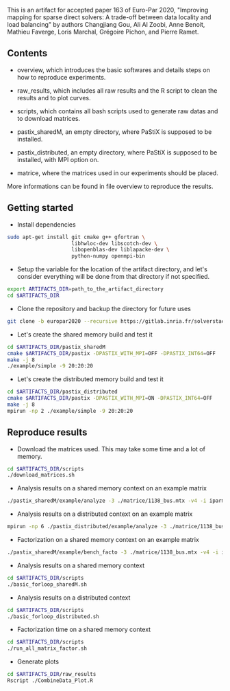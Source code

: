 This is an artifact for accepted paper 163 of Euro-Par 2020,
"Improving mapping for sparse direct solvers: A trade-off between data
locality and load balancing" by authors Changjiang Gou, Ali Al Zoobi,
Anne Benoit, Mathieu Faverge, Loris Marchal, Grégoire Pichon, and
Pierre Ramet.

## Contents
* overview, which introduces the basic softwares and details steps on how to reproduce experiments.
* raw_results, which includes all raw results and the R script to clean the results and to plot curves.
* scripts, which contains all bash scripts used to generate raw datas and to download matrices.

* pastix_sharedM, an empty directory, where PaStiX is supposed to be installed.
* pastix_distributed, an empty directory, where PaStiX is supposed to be installed, with MPI option on.
* matrice, where the matrices used in our experiments should be placed. 

More informations can be found in file overview to reproduce the results.

## Getting started

* Install dependencies
```sh
sudo apt-get install git cmake g++ gfortran \
	                 libhwloc-dev libscotch-dev \
					 libopenblas-dev liblapacke-dev \
				     python-numpy openmpi-bin
```

* Setup the variable for the location of the artifact directory, and
let's consider everything will be done from that directory if not
specified.
```sh
export ARTIFACTS_DIR=path_to_the_artifact_directory
cd $ARTIFACTS_DIR
```

* Clone the repository and backup the directory for future uses
```sh
git clone -b europar2020 --recursive https://gitlab.inria.fr/solverstack/pastix.git
```

* Let's create the shared memory build and test it
```sh
cd $ARTIFACTS_DIR/pastix_sharedM
cmake $ARTIFACTS_DIR/pastix -DPASTIX_WITH_MPI=OFF -DPASTIX_INT64=OFF
make -j 8
./example/simple -9 20:20:20 
```

* Let's create the distributed memory build and test it
```sh
cd $ARTIFACTS_DIR/pastix_distributed
cmake $ARTIFACTS_DIR/pastix -DPASTIX_WITH_MPI=ON -DPASTIX_INT64=OFF
make -j 8
mpirun -np 2 ./example/simple -9 20:20:20 
```

## Reproduce results

* Download the matrices used. This may take some time and a lot of memory.
```sh
cd $ARTIFACTS_DIR/scripts
./download_matrices.sh
```

* Analysis results on a shared memory context on an example matrix
```sh
./pastix_sharedM/example/analyze -3 ./matrice/1138_bus.mtx -v4 -i iparm_allcand 0
```

* Analysis results on a distributed context on an example matrix
```sh
mpirun -np 6 ./pastix_distributed/example/analyze -3 ./matrice/1138_bus.mtx -v4 -t 4 -i iparm_allcand 0
```

* Factorization on a shared memory context on an example matrix
```sh
./pastix_sharedM/example/bench_facto -3 ./matrice/1138_bus.mtx -v4 -i iparm_allcand 0
```
* Analysis results on a shared memory context
```sh
cd $ARTIFACTS_DIR/scripts
./basic_forloop_sharedM.sh
```

* Analysis results on a distributed context
```sh
cd $ARTIFACTS_DIR/scripts
./basic_forloop_distributed.sh
```

* Factorization time on a shared memory context
```sh
cd $ARTIFACTS_DIR/scripts
./run_all_matrix_factor.sh
```

* Generate plots
```sh
cd $ARTIFACTS_DIR/raw_results
Rscript ./CombineData_Plot.R
```
